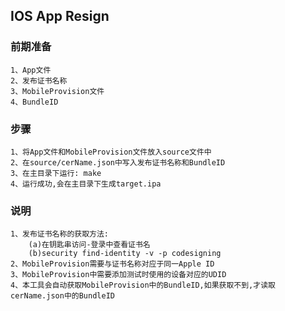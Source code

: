 
 IOS App Resign 
-----------------------------------  

    
### 前期准备  
    1、App文件
    2、发布证书名称
    3、MobileProvision文件
    4、BundleID
    
### 步骤  
    1、将App文件和MobileProvision文件放入source文件中
    2、在source/cerName.json中写入发布证书名称和BundleID
    3、在主目录下运行: make
    4、运行成功,会在主目录下生成target.ipa
    
### 说明
    1、发布证书名称的获取方法:
        (a)在钥匙串访问-登录中查看证书名
        (b)security find-identity -v -p codesigning
    2、MobileProvision需要与证书名称对应于同一Apple ID
    3、MobileProvision中需要添加测试时使用的设备对应的UDID
    4、本工具会自动获取MobileProvision中的BundleID,如果获取不到,才读取cerName.json中的BundleID